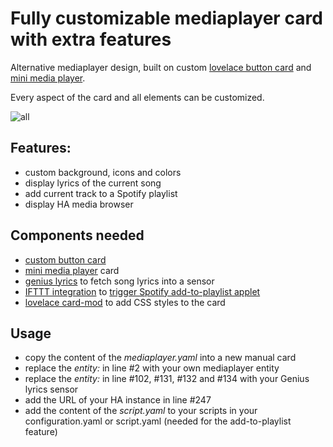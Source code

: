 # Fully customizable mediaplayer card with extra features

Alternative mediaplayer design, built on custom [lovelace button card](https://github.com/custom-cards/button-card) and [mini media player](https://github.com/kalkih/mini-media-player). 

Every aspect of the card and all elements can be customized.

![all](examples/all.gif)

## Features:

- custom background, icons and colors
- display lyrics of the current song
- add current track to a Spotify playlist
- display HA media browser

## Components needed

- [custom button card](https://github.com/custom-cards/button-card)
- [mini media player](https://github.com/kalkih/mini-media-player) card
- [genius lyrics](https://github.com/robert-alfaro/genius-lyrics) to fetch song lyrics into a sensor
- [IFTTT integration](https://www.home-assistant.io/integrations/ifttt/) to [trigger Spotify add-to-playlist applet](https://community.home-assistant.io/t/save-currently-playing-song-to-spotify-playlist/48513)
- [lovelace card-mod](https://github.com/thomasloven/lovelace-card-mod) to add CSS styles to the card

## Usage

- copy the content of the *mediaplayer.yaml* into a new manual card
- replace the *entity:* in line #2 with your own mediaplayer entity
- replace the *entity:* in line #102, #131, #132 and #134 with your Genius lyrics sensor
- add the URL of your HA instance in line #247
- add the content of the *script.yaml* to your scripts in your configuration.yaml or script.yaml (needed for the add-to-playlist feature)

